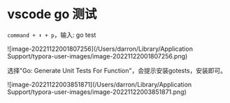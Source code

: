 # vscode go 测试

`command + ⬆️ + p`，输入: go test

![image-20221122001807256](/Users/darron/Library/Application Support/typora-user-images/image-20221122001807256.png)

选择"Go: Generate Unit Tests For Function"，会提示安装gotests，安装即可。

![image-20221122003851871](/Users/darron/Library/Application Support/typora-user-images/image-20221122003851871.png)